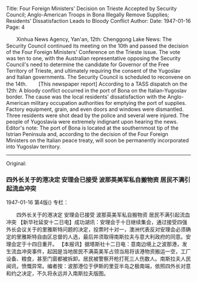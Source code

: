 Title: Four Foreign Ministers' Decision on Trieste Accepted by Security Council; Anglo-American Troops in Bona Illegally Remove Supplies; Residents' Dissatisfaction Leads to Bloody Conflict
Author:
Date: 1947-01-16
Page: 4

　　Xinhua News Agency, Yan'an, 12th: Chenggong Lake News: The Security Council continued its meeting on the 10th and passed the decision of the Four Foreign Ministers' Conference on the Trieste issue. The vote was ten to one, with the Australian representative opposing the Security Council's need to determine the candidate for Governor of the Free Territory of Trieste, and ultimately requiring the consent of the Yugoslav and Italian governments. The Security Council is scheduled to reconvene on the 14th.
　　[This newspaper report] According to a TASS dispatch on the 12th: A bloody conflict occurred in the port of Bona on the Italian-Yugoslav border. The cause was the local residents' dissatisfaction with the Anglo-American military occupation authorities for emptying the port of supplies. Factory equipment, grain, and even doors and windows were dismantled. Three residents were shot dead by the police and several were injured. The people of Yugoslavia were extremely indignant upon hearing the news. Editor's note: The port of Bona is located at the southernmost tip of the Istrian Peninsula and, according to the decision of the Four Foreign Ministers on the Italian peace treaty, will soon be permanently incorporated into Yugoslav territory.



<hr /> 

Original: 


### 四外长关于的港决定  安理会已接受  波那英美军私自搬物资  居民不满引起流血冲突

1947-01-16
第4版()
专栏：

　　四外长关于的港决定
    安理会已接受
    波那英美军私自搬物资
    居民不满引起流血冲突
    【新华社延安十二日电】成功湖讯：安理会于十日继续集会，通过接受四强外长会议关于的里雅斯特问题的决定，投票时十对一，澳洲代表反对安理会必须确定的里雅斯特自由区总督的人选，最后并须取得南斯拉夫与意大利政府的同意。安理会定于十四日重开。
    【本报讯】据塔斯社十二日电：意南边境上之波那港，发生流血冲突事件，起因是当地居民不满英美军占领当局将该港物资搬运一空，工厂设备、粮食，甚至门窗都被拆卸。居民被警察开枪打死三人伤数人。南斯拉夫人民闻讯，愤慨异常。编者按：波那港位于伊斯的里亚半岛之极南端，依照四外长对意和约之决定，不久将永远并入南斯拉夫版图。
